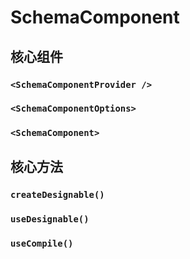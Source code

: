 # SchemaComponent

## 核心组件

### `<SchemaComponentProvider />`

### `<SchemaComponentOptions>`

### `<SchemaComponent>`

## 核心方法

### `createDesignable()`

### `useDesignable()`

### `useCompile()`
